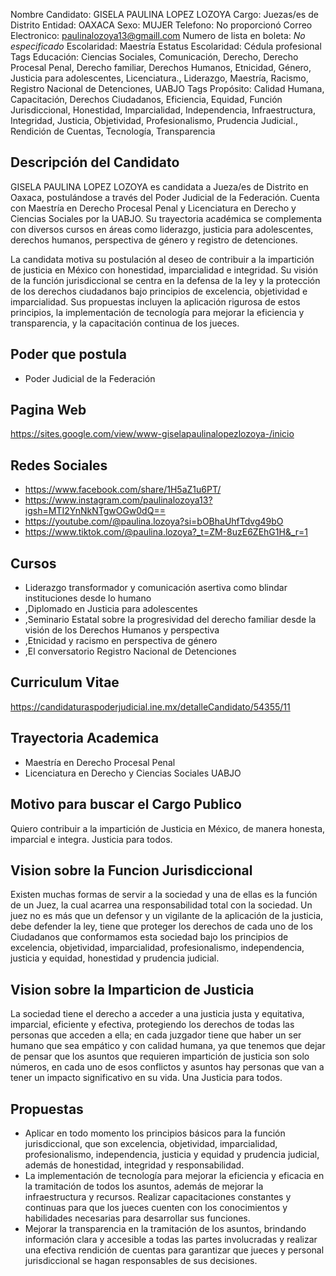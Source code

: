 Nombre Candidato: GISELA PAULINA LOPEZ LOZOYA
Cargo: Juezas/es de Distrito
Entidad: OAXACA
Sexo: MUJER
Telefono: No proporcionó
Correo Electronico: paulinalozoya13@gmaill.com
Numero de lista en boleta: *No especificado*
Escolaridad: Maestría
Estatus Escolaridad: Cédula profesional
Tags Educación: Ciencias Sociales, Comunicación, Derecho, Derecho Procesal Penal, Derecho familiar, Derechos Humanos, Etnicidad, Género, Justicia para adolescentes, Licenciatura., Liderazgo, Maestría, Racismo, Registro Nacional de Detenciones, UABJO
Tags Propósito: Calidad Humana, Capacitación, Derechos Ciudadanos, Eficiencia, Equidad, Función Jurisdiccional, Honestidad, Imparcialidad, Independencia, Infraestructura, Integridad, Justicia, Objetividad, Profesionalismo, Prudencia Judicial., Rendición de Cuentas, Tecnología, Transparencia


## Descripción del Candidato 

GISELA PAULINA LOPEZ LOZOYA es candidata a Jueza/es de Distrito en Oaxaca, postulándose a través del Poder Judicial de la Federación. Cuenta con Maestría en Derecho Procesal Penal y Licenciatura en Derecho y Ciencias Sociales por la UABJO. Su trayectoria académica se complementa con diversos cursos en áreas como liderazgo, justicia para adolescentes, derechos humanos, perspectiva de género y registro de detenciones.

La candidata motiva su postulación al deseo de contribuir a la impartición de justicia en México con honestidad, imparcialidad e integridad. Su visión de la función jurisdiccional se centra en la defensa de la ley y la protección de los derechos ciudadanos bajo principios de excelencia, objetividad e imparcialidad. Sus propuestas incluyen la aplicación rigurosa de estos principios, la implementación de tecnología para mejorar la eficiencia y transparencia, y la capacitación continua de los jueces.


## Poder que postula

- Poder Judicial de la Federación


## Pagina Web

https://sites.google.com/view/www-giselapaulinalopezlozoya-/inicio


## Redes Sociales

- https://www.facebook.com/share/1H5aZ1u6PT/
- https://www.instagram.com/paulinalozoya13?igsh=MTI2YnNkNTgwOGw0dQ==
- https://youtube.com/@paulina.lozoya?si=bOBhaUhfTdvg49bO
- https://www.tiktok.com/@paulina.lozoya?_t=ZM-8uzE6ZEhG1H&_r=1


## Cursos

- Liderazgo transformador y comunicación asertiva como blindar instituciones desde lo humano
- ,Diplomado en Justicia para adolescentes
- ,Seminario Estatal sobre la progresividad del derecho familiar desde la visión de los Derechos Humanos y perspectiva
- ,Etnicidad y racismo en perspectiva de género
- ,El conversatorio Registro Nacional de Detenciones


## Curriculum Vitae

https://candidaturaspoderjudicial.ine.mx/detalleCandidato/54355/11


## Trayectoria Academica

- Maestría en Derecho Procesal Penal
- Licenciatura en Derecho y Ciencias Sociales UABJO


## Motivo para buscar el Cargo Publico

Quiero contribuir a la impartición de Justicia en México, de manera honesta, imparcial e integra. Justicia para todos.


## Vision sobre la Funcion Jurisdiccional

Existen muchas formas de servir a la sociedad y una de ellas es la función de un Juez, la cual acarrea una responsabilidad total con la sociedad. Un juez no es más que un defensor y un vigilante de la aplicación de la justicia, debe defender la ley, tiene que proteger los derechos de cada uno de los Ciudadanos que conformamos esta sociedad bajo los principios de excelencia, objetividad, imparcialidad, profesionalismo, independencia, justicia y equidad, honestidad y prudencia judicial.


## Vision sobre la Imparticion de Justicia

La sociedad tiene el derecho a acceder a una justicia justa y equitativa, imparcial, eficiente y efectiva, protegiendo los derechos de todas las personas que acceden a ella; en cada juzgador tiene que haber un ser humano que sea empático y con calidad humana, ya que tenemos que dejar de pensar que los asuntos que requieren impartición de justicia son solo números, en cada uno de esos conflictos y asuntos hay personas que van a tener un impacto significativo en su vida. Una Justicia para todos.


## Propuestas

- Aplicar en todo momento los principios básicos para la función jurisdiccional, que son excelencia, objetividad, imparcialidad, profesionalismo, independencia, justicia y equidad y prudencia judicial, además de honestidad, integridad y responsabilidad.
- La implementación de tecnología para mejorar la eficiencia y eficacia en la tramitación de todos los asuntos, además de mejorar la infraestructura y recursos. Realizar capacitaciones constantes y continuas para que los jueces cuenten con los conocimientos y habilidades necesarias para desarrollar sus funciones.
- Mejorar la transparencia en la tramitación de los asuntos, brindando información clara y accesible a todas las partes involucradas y realizar una efectiva rendición de cuentas para garantizar que jueces y personal jurisdiccional se hagan responsables de sus decisiones.

